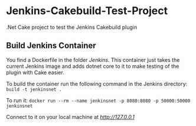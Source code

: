 # Jenkins-Cakebuild-Test-Project
.Net Cake project to test the Jenkins Cakebuild plugin

## Build Jenkins Container
You find a Dockerfile in the folder *Jenkins*. This container just takes the current Jenkins image and adds dotnet core to it to make testing of the plugin with Cake easier.

To build the container run the following command in the Jenkins directory: `build -t jenkinsnet .`

To run it: `docker run --rm --name jenkinsnet -p 8080:8080 -p 50000:50000 jenkinsnet`

Connect to it on your local machine at *http://127.0.0.1*